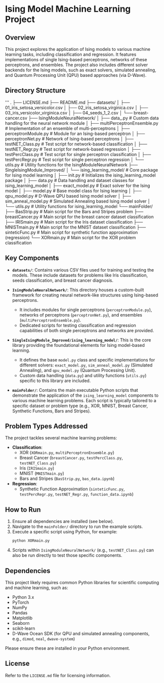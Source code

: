 # Ising Model Machine Learning Project

## Overview

This project explores the application of Ising models to various machine learning tasks, including classification and regression. It features implementations of single Ising-based perceptrons, networks of these perceptrons, and ensembles. The project also includes different solver backends for the Ising models, such as exact solvers, simulated annealing, and Quantum Processing Unit (QPU) based approaches (via D-Wave).

## Directory Structure
'''
.
├── LICENSE.md
├── README.md
├── datasets/
│ ├── 01_iris_setosa_versicolor.csv
│ ├── 02_iris_setosa_virginica.csv
│ ├── 03_iris_versicolor_virginica.csv
│ ├── 04_seeds_1_2.csv
│ └── breast-cancer.csv
├── IsingModuleNeuralNetwork/
│ ├── data_.py # Custom data handling for the neural network module
│ ├── multiPerceptronEnsemble.py # Implementation of an ensemble of multi-perceptrons
│ ├── perceptronModule.py # Module for an Ising-based perceptron
│ ├── perceptronNet.py # Network of Ising-based perceptrons
│ ├── testNET_Class.py # Test script for network-based classification
│ ├── testNET_Regr.py # Test script for network-based regression
│ ├── testPercClass.py # Test script for single perceptron classification
│ ├── testPercRegr.py # Test script for single perceptron regression
│ └── utils.py # Utility functions for the IsingModuleNeuralNetwork
├── SingleIsingModule_Improved/
│ └── ising_learning_model/ # Core package for Ising model learning
│ ├── init.py # Initializes the ising_learning_model package
│ ├── data.py # Data handling and dataset classes for ising_learning_model
│ ├── exact_model.py # Exact solver for the Ising model
│ ├── model.py # Base model class for Ising learning
│ ├── qpu_model.py # D-Wave QPU based Ising model solver
│ ├── sim_anneal_model.py # Simulated Annealing based Ising model solver
│ └── utils.py # Utility functions for ising_learning_model
└── mainFolder/
├── BasStrip.py # Main script for the Bars and Stripes problem
├── breastCancer.py # Main script for the breast cancer dataset classification
├── IRISmain.py # Main script for the Iris dataset classification
├── MNISTmain.py # Main script for the MNIST dataset classification
├── sinteticFunc.py # Main script for synthetic function approximation (regression)
└── XORmain.py # Main script for the XOR problem classification

## Key Components

*   **`datasets/`**: Contains various CSV files used for training and testing the models. These include datasets for problems like Iris classification, seeds classification, and breast cancer diagnosis.

*   **`IsingModuleNeuralNetwork/`**: This directory houses a custom-built framework for creating neural network-like structures using Ising-based perceptrons.
    *   It includes modules for single perceptrons (`perceptronModule.py`), networks of perceptrons (`perceptronNet.py`), and ensembles (`multiPerceptronEnsemble.py`).
    *   Dedicated scripts for testing classification and regression capabilities of both single perceptrons and networks are provided.

*   **`SingleIsingModule_Improved/ising_learning_model/`**: This is the core library providing the foundational elements for Ising model-based learning.
    *   It defines the base `model.py` class and specific implementations for different solvers: `exact_model.py`, `sim_anneal_model.py` (Simulated Annealing), and `qpu_model.py` (Quantum Processing Unit).
    *   Custom data handling (`data.py`) and utility functions (`utils.py`) specific to this library are included.

*   **`mainFolder/`**: Contains the main executable Python scripts that demonstrate the application of the `ising_learning_model` components to various machine learning problems. Each script is typically tailored to a specific dataset or problem type (e.g., XOR, MNIST, Breast Cancer, Synthetic Functions, Bars and Stripes).

## Problem Types Addressed

The project tackles several machine learning problems:

*   **Classification**:
    *   XOR (`XORmain.py`, `multiPerceptronEnsemble.py`)
    *   Breast Cancer (`breastCancer.py`, `testPercClass.py`, `testNET_Class.py`)
    *   Iris (`IRISmain.py`)
    *   MNIST (`MNISTmain.py`)
    *   Bars and Stripes (`BasStrip.py`, `bas_data.ipynb`)
*   **Regression**:
    *   Synthetic Function Approximation (`sinteticFunc.py`, `testPercRegr.py`, `testNET_Regr.py`, `function_data.ipynb`)

## How to Run

1.  Ensure all dependencies are installed (see below).
2.  Navigate to the `mainFolder/` directory to run the example scripts.
3.  Execute a specific script using Python, for example:
    ```bash
    python XORmain.py
    ```
4.  Scripts within `IsingModuleNeuralNetwork/` (e.g., `testNET_Class.py`) can also be run directly to test those specific components.

## Dependencies

This project likely requires common Python libraries for scientific computing and machine learning, such as:
*   Python 3.x
*   PyTorch
*   NumPy
*   Pandas
*   Matplotlib
*   Seaborn
*   scikit-learn
*   D-Wave Ocean SDK (for QPU and simulated annealing components, e.g., `dimod`, `neal`, `dwave-system`)

Please ensure these are installed in your Python environment.

## License

Refer to the `LICENSE.md` file for licensing information.
